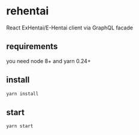 # rehentai
React ExHentai/E-Hentai client via GraphQL facade

## requirements

you need node 8+ and yarn 0.24+

## install

```sh
yarn install
```

## start

```sh
yarn start
```
